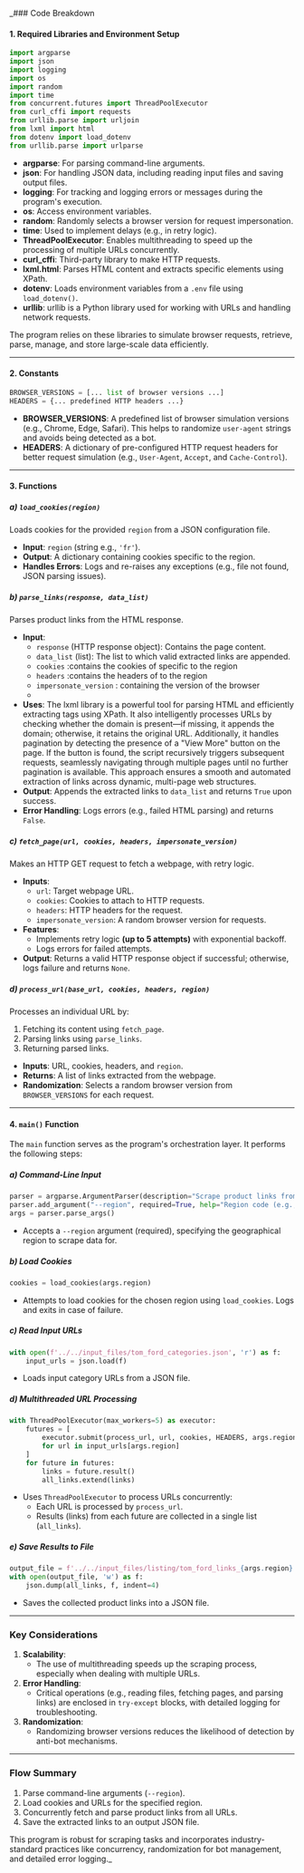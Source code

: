 _### Code Breakdown

#### 1. **Required Libraries and Environment Setup**
```python
import argparse
import json
import logging
import os
import random
import time
from concurrent.futures import ThreadPoolExecutor
from curl_cffi import requests
from urllib.parse import urljoin
from lxml import html
from dotenv import load_dotenv
from urllib.parse import urlparse
```

- **argparse**: For parsing command-line arguments.
- **json**: For handling JSON data, including reading input files and saving output files.
- **logging**: For tracking and logging errors or messages during the program's execution.
- **os**: Access environment variables.
- **random**: Randomly selects a browser version for request impersonation.
- **time**: Used to implement delays (e.g., in retry logic).
- **ThreadPoolExecutor**: Enables multithreading to speed up the processing of multiple URLs concurrently.
- **curl_cffi**: Third-party library to make HTTP requests.
- **lxml.html**: Parses HTML content and extracts specific elements using XPath.
- **dotenv**: Loads environment variables from a `.env` file using `load_dotenv()`.
- **urllib**: urllib is a Python library used for working with URLs and handling network requests.

The program relies on these libraries to simulate browser requests, retrieve, parse, manage, and store large-scale data efficiently.

---

#### 2. **Constants**
```python
BROWSER_VERSIONS = [... list of browser versions ...]
HEADERS = {... predefined HTTP headers ...}
```

- **BROWSER_VERSIONS**: A predefined list of browser simulation versions (e.g., Chrome, Edge, Safari). This helps to randomize `user-agent` strings and avoids being detected as a bot.
- **HEADERS**: A dictionary of pre-configured HTTP request headers for better request simulation (e.g., `User-Agent`, `Accept`, and `Cache-Control`).

---

#### 3. **Functions**

##### a) `load_cookies(region)`
Loads cookies for the provided `region` from a JSON configuration file.

- **Input**: `region` (string e.g., `'fr'`).
- **Output**: A dictionary containing cookies specific to the region.
- **Handles Errors**: Logs and re-raises any exceptions (e.g., file not found, JSON parsing issues).

##### b) `parse_links(response, data_list)`
Parses product links from the HTML response.

- **Input**: 
  - `response` (HTTP response object): Contains the page content.
  - `data_list` (list): The list to which valid extracted links are appended.
  - `cookies` :contains the cookies of specific to the region
  - `headers` :contains the headers of to the region
  - `impersonate_version` : containing the version of the browser
  - 
- **Uses**: The lxml library is a powerful tool for parsing HTML and efficiently extracting <a> tags using XPath. It also intelligently processes URLs by checking whether the domain is present—if missing, it appends the domain; otherwise, it retains the original URL. Additionally, it handles pagination by detecting the presence of a "View More" button on the page. If the button is found, the script recursively triggers subsequent requests, seamlessly navigating through multiple pages until no further pagination is available. This approach ensures a smooth and automated extraction of links across dynamic, multi-page web structures.
- **Output**: Appends the extracted links to `data_list` and returns `True` upon success.
- **Error Handling**: Logs errors (e.g., failed HTML parsing) and returns `False`.

##### c) `fetch_page(url, cookies, headers, impersonate_version)`
Makes an HTTP GET request to fetch a webpage, with retry logic.

- **Inputs**:
  - `url`: Target webpage URL.
  - `cookies`: Cookies to attach to HTTP requests.
  - `headers`: HTTP headers for the request.
  - `impersonate_version`: A random browser version for requests.
- **Features**:
  - Implements retry logic **(up to 5 attempts)** with exponential backoff.
  - Logs errors for failed attempts.
- **Output**: Returns a valid HTTP response object if successful; otherwise, logs failure and returns `None`.

##### d) `process_url(base_url, cookies, headers, region)`
Processes an individual URL by:
  1. Fetching its content using `fetch_page`.
  2. Parsing links using `parse_links`.
  3. Returning parsed links.

- **Inputs**: URL, cookies, headers, and `region`.
- **Returns**: A list of links extracted from the webpage.
- **Randomization**: Selects a random browser version from `BROWSER_VERSIONS` for each request.

---

#### 4. **`main()` Function**
The `main` function serves as the program's orchestration layer. It performs the following steps:

##### a) Command-Line Input
```python
parser = argparse.ArgumentParser(description="Scrape product links from tom_ford.")
parser.add_argument("--region", required=True, help="Region code (e.g., 'us')")
args = parser.parse_args()
```
- Accepts a `--region` argument (required), specifying the geographical region to scrape data for.

##### b) Load Cookies
```python
cookies = load_cookies(args.region)
```
- Attempts to load cookies for the chosen region using `load_cookies`. Logs and exits in case of failure.

##### c) Read Input URLs
```python
with open(f'../../input_files/tom_ford_categories.json', 'r') as f:
    input_urls = json.load(f)
```
- Loads input category URLs from a JSON file.

##### d) Multithreaded URL Processing
```python
with ThreadPoolExecutor(max_workers=5) as executor:
    futures = [
        executor.submit(process_url, url, cookies, HEADERS, args.region)
        for url in input_urls[args.region]
    ]
    for future in futures:
        links = future.result()
        all_links.extend(links)
```
- Uses `ThreadPoolExecutor` to process URLs concurrently:
  - Each URL is processed by `process_url`.
  - Results (links) from each future are collected in a single list (`all_links`).

##### e) Save Results to File
```python
output_file = f'../../input_files/listing/tom_ford_links_{args.region}.json'
with open(output_file, 'w') as f:
    json.dump(all_links, f, indent=4)
```
- Saves the collected product links into a JSON file.

---

### Key Considerations
1. **Scalability**:
   - The use of multithreading speeds up the scraping process, especially when dealing with multiple URLs.
2. **Error Handling**:
   - Critical operations (e.g., reading files, fetching pages, and parsing links) are enclosed in `try-except` blocks, with detailed logging for troubleshooting.
3. **Randomization**:
   - Randomizing browser versions reduces the likelihood of detection by anti-bot mechanisms.

---

### Flow Summary
1. Parse command-line arguments (`--region`).
2. Load cookies and URLs for the specified region.
3. Concurrently fetch and parse product links from all URLs.
4. Save the extracted links to an output JSON file.

This program is robust for scraping tasks and incorporates industry-standard practices like concurrency, randomization for bot management, and detailed error logging._

